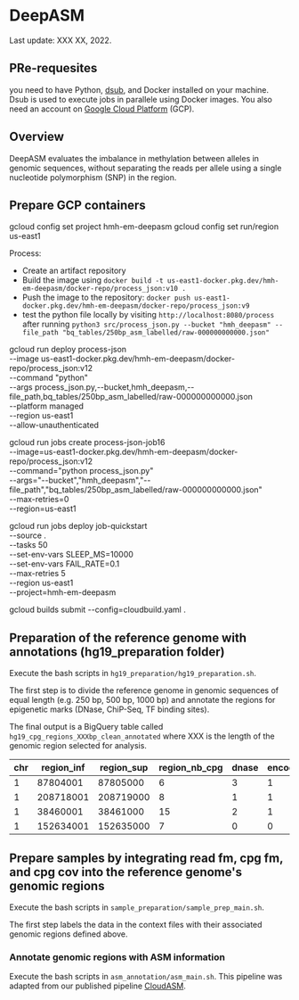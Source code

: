 # DeepASM

Last update: XXX XX, 2022.

## PRe-requesites

you need to have Python, [dsub](https://github.com/DataBiosphere/dsub), and Docker installed on your machine. Dsub is used to execute jobs in parallele using Docker images. You also need an account on [Google Cloud Platform](https://cloud.google.com/) (GCP).

## Overview

DeepASM evaluates the imbalance in methylation between alleles in genomic sequences, without separating the reads per allele using a single nucleotide polymorphism (SNP) in the region.


## Prepare GCP containers

gcloud config set project hmh-em-deepasm
gcloud config set run/region us-east1




Process:
- Create an artifact repository
- Build the image using `docker build -t us-east1-docker.pkg.dev/hmh-em-deepasm/docker-repo/process_json:v10 .`
- Push the image to the repository: `docker push us-east1-docker.pkg.dev/hmh-em-deepasm/docker-repo/process_json:v9`
- test the python file locally by visiting `http://localhost:8080/process` after running `python3 src/process_json.py --bucket "hmh_deepasm" --file_path "bq_tables/250bp_asm_labelled/raw-000000000000.json"`


gcloud run deploy process-json \
  --image us-east1-docker.pkg.dev/hmh-em-deepasm/docker-repo/process_json:v12 \
  --command "python" \
  --args process_json.py,--bucket,hmh_deepasm,--file_path,bq_tables/250bp_asm_labelled/raw-000000000000.json \
  --platform managed \
  --region us-east1 \
  --allow-unauthenticated 


gcloud run jobs create process-json-job16 \
  --image=us-east1-docker.pkg.dev/hmh-em-deepasm/docker-repo/process_json:v12 \
  --command="python process_json.py" \
  --args="--bucket","hmh_deepasm","--file_path","bq_tables/250bp_asm_labelled/raw-000000000000.json" \
  --max-retries=0 \
  --region=us-east1 
  

  gcloud run jobs deploy job-quickstart \
    --source . \
    --tasks 50 \
    --set-env-vars SLEEP_MS=10000 \
    --set-env-vars FAIL_RATE=0.1 \
    --max-retries 5 \
    --region us-east1 \
    --project=hmh-em-deepasm




gcloud builds submit  --config=cloudbuild.yaml .

## Preparation of the reference genome with annotations (hg19_preparation folder)

Execute the bash scripts in `hg19_preparation/hg19_preparation.sh`.

The first step is to divide the reference genome in genomic sequences of equal length (e.g. 250 bp, 500 bp, 1000 bp) and annotate the regions for epigenetic marks (DNase, ChiP-Seq, TF binding sites). 

The final output is a BigQuery table called `hg19_cpg_regions_XXXbp_clean_annotated` where XXX is the length of the genomic region selected for analysis.

|chr  | region_inf | region_sup | region_nb_cpg | dnase | encode_ChiP_V2 | tf_motifs |
|-----|------------|------------|---------------|-------|----------------|-----------|
| 1   |   87804001 |   87805000 |             6 |     3 |              1 |        39 |
| 1   |  208718001 |  208719000 |             8 |     1 |              1 |        33 |
| 1   |   38460001 |   38461000 |            15 |     2 |              1 |        25 |
| 1   |  152634001 |  152635000 |             7 |     0 |              0 |        25 |


## Prepare samples by integrating read fm, cpg fm, and cpg cov into the reference genome's genomic regions

Execute the bash scripts in `sample_preparation/sample_prep_main.sh`.

The first step labels the data in the context files with their associated genomic regions defined above.


### Annotate genomic regions with ASM information

Execute the bash scripts in `asm_annotation/asm_main.sh`. This pipeline was adapted from our published pipeline [CloudASM](https://academic.oup.com/bioinformatics/article/36/11/3558/5771329?login=false).







